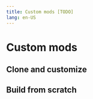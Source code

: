 ```yaml
---
title: Custom mods [TODO]
lang: en-US
---
```


# Custom mods

## Clone and customize

## Build from scratch